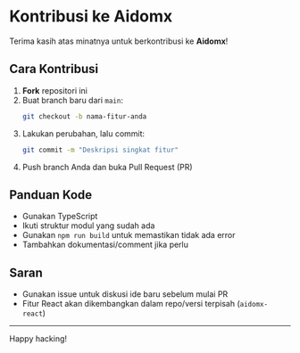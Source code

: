 # Kontribusi ke Aidomx

Terima kasih atas minatnya untuk berkontribusi ke **Aidomx**!

## Cara Kontribusi

1. **Fork** repositori ini
2. Buat branch baru dari `main`:
   ```bash
   git checkout -b nama-fitur-anda
   ```
3. Lakukan perubahan, lalu commit:
   ```bash
   git commit -m "Deskripsi singkat fitur"
   ```
4. Push branch Anda dan buka Pull Request (PR)

## Panduan Kode

- Gunakan TypeScript
- Ikuti struktur modul yang sudah ada
- Gunakan `npm run build` untuk memastikan tidak ada error
- Tambahkan dokumentasi/comment jika perlu

## Saran

- Gunakan issue untuk diskusi ide baru sebelum mulai PR
- Fitur React akan dikembangkan dalam repo/versi terpisah (`aidomx-react`)

---

Happy hacking!
